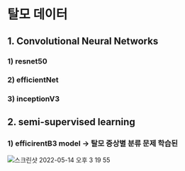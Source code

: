 # 탈모 데이터
## 1. Convolutional Neural Networks
### 1) resnet50
### 2) efficientNet
### 3) inceptionV3

## 2. semi-supervised learning
### 1) efficirentB3 model -> 탈모 증상별 분류 문제 학습된 
![스크린샷 2022-05-14 오후 3 19 55](https://user-images.githubusercontent.com/84977137/168413520-4be3e42c-37d4-4276-9724-c0ad2fee4b19.png)

